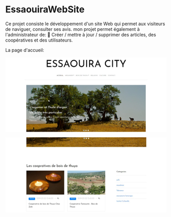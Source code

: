 # EssaouiraWebSite

Ce projet consiste le développement d'un site Web qui permet aux visiteurs de naviguer, consulter ses avis.
mon projet permet également à l'administrateur de:
 Créer / mettre à jour / supprimer des articles, des coopératives et des utilisateurs.

La page d'accueil:

![](https://github.com/isacc10/EssaouiraWebSite/blob/master/Images/Acceuil.jpg)

![](https://github.com/isacc10/EssaouiraWebSite/blob/master/Images/Acceuil2.jpg)
